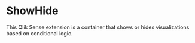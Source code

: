 # ShowHide
This Qlik Sense extension is a container that shows or hides visualizations based on conditional logic.
